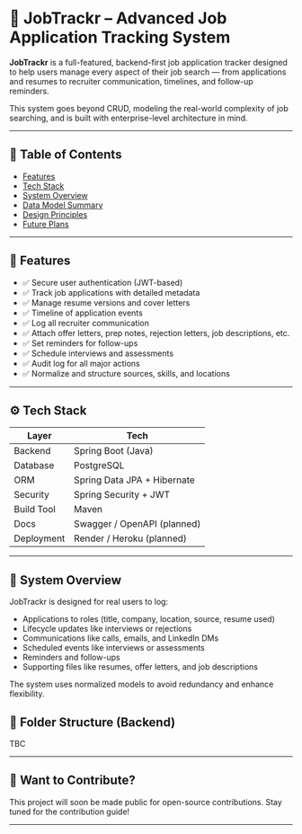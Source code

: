 # 💼 JobTrackr – Advanced Job Application Tracking System

**JobTrackr** is a full-featured, backend-first job application tracker designed to help users manage every aspect of their job search — from applications and resumes to recruiter communication, timelines, and follow-up reminders.

This system goes beyond CRUD, modeling the real-world complexity of job searching, and is built with enterprise-level architecture in mind.

---

## 📌 Table of Contents

- [Features](#features)
- [Tech Stack](#tech-stack)
- [System Overview](#system-overview)
- [Data Model Summary](#data-model-summary)
- [Design Principles](#design-principles)
- [Future Plans](#future-plans)

---

## 🌟 Features

- ✅ Secure user authentication (JWT-based)
- ✅ Track job applications with detailed metadata
- ✅ Manage resume versions and cover letters
- ✅ Timeline of application events
- ✅ Log all recruiter communication
- ✅ Attach offer letters, prep notes, rejection letters, job descriptions, etc.
- ✅ Set reminders for follow-ups
- ✅ Schedule interviews and assessments
- ✅ Audit log for all major actions
- ✅ Normalize and structure sources, skills, and locations

---

## ⚙️ Tech Stack

| Layer       | Tech                         |
|-------------|------------------------------|
| Backend     | Spring Boot (Java)           |
| Database    | PostgreSQL                   |
| ORM         | Spring Data JPA + Hibernate  |
| Security    | Spring Security + JWT        |
| Build Tool  | Maven                        |
| Docs        | Swagger / OpenAPI (planned)  |
| Deployment  | Render / Heroku (planned)    |

---

## 🧠 System Overview

JobTrackr is designed for real users to log:
- Applications to roles (title, company, location, source, resume used)
- Lifecycle updates like interviews or rejections
- Communications like calls, emails, and LinkedIn DMs
- Scheduled events like interviews or assessments
- Reminders and follow-ups
- Supporting files like resumes, offer letters, and job descriptions

The system uses normalized models to avoid redundancy and enhance flexibility.

## 📂 Folder Structure (Backend)

TBC

---

## 👋 Want to Contribute?

This project will soon be made public for open-source contributions. Stay tuned for the contribution guide!

---


